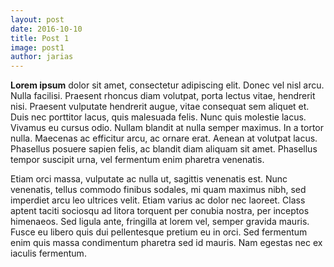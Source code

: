 ```yaml
---
layout: post
date: 2016-10-10
title: Post 1
image: post1
author: jarias
---
```


**Lorem ipsum** dolor sit amet, consectetur adipiscing elit. Donec vel nisl arcu. Nulla facilisi. Praesent rhoncus diam volutpat, porta lectus vitae, hendrerit nisi. Praesent vulputate hendrerit augue, vitae consequat sem aliquet et. Duis nec porttitor lacus, quis malesuada felis. Nunc quis molestie lacus. Vivamus eu cursus odio. Nullam blandit at nulla semper maximus. In a tortor nulla. Maecenas ac efficitur arcu, ac ornare erat. Aenean at volutpat lacus. Phasellus posuere sapien felis, ac blandit diam aliquam sit amet. Phasellus tempor suscipit urna, vel fermentum enim pharetra venenatis.

Etiam orci massa, vulputate ac nulla ut, sagittis venenatis est. Nunc venenatis, tellus commodo finibus sodales, mi quam maximus nibh, sed imperdiet arcu leo ultrices velit. Etiam varius ac dolor nec laoreet. Class aptent taciti sociosqu ad litora torquent per conubia nostra, per inceptos himenaeos. Sed ligula ante, fringilla at lorem vel, semper gravida mauris. Fusce eu libero quis dui pellentesque pretium eu in orci. Sed fermentum enim quis massa condimentum pharetra sed id mauris. Nam egestas nec ex iaculis fermentum.

